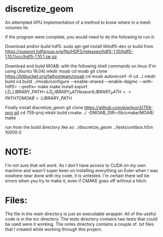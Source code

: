 # discretize_geom
An attempted GPU implementation of a method to know where in a mesh volumes lie.

If the program were complete, you would need to do the following to run it:

Download and/or build hdf5: 
sudo apt-get install libhdf5-dev
or build from https://support.hdfgroup.org/ftp/HDF5/releases/hdf5-1.10/hdf5-1.10.1/src/hdf5-1.10.1.tar.gz

Download and build MOAB:
with the following shell commands on linux (I'm using Ubuntu 16.04)
mkdir moab
cd moab
git clone https://bitbucket.org/fathomteam/moab
cd moab
autoreconf -fi
cd ../
mkdir build
cd build
../moab/configure --enable-shared --enable-dagmc --with-hdf5=<PATH TO HDF5> --prefix=<PATH TO MOAB>
make
make install
export LD_LIBRARY_PATH=<PATH TO MOAB>:$LD_LIBRARY_PATH
export LIBRARY_PATH=<PATH TO MOAB>:$LIBRARY_PATH

Finally install discretize_geom
git clone https://github.com/ejwilson3/759-proj.git
cd 759-proj
mkdir build
cmake ../ -DMOAB_DIR=<PATH TO MOAB>/lib/cmake/MOAB/
make

run from the build directory like so:
./discretize_geom ../tests/unitbox.h5m 10000 0

# NOTE:
I'm not sure that will work. As I don't have access to CUDA on my own machine
and wasn't super keen on installing everything on Euler when I was nowhere near
done with my code, it is untested. I'm certain there will be errors when you try to make it, even if CMAKE goes off without a hitch.

# Files:
The file in the main directory is just an executable wrapper. All of the useful
code is in the src directory.
The tests directory contains two tests that could be used were it working.
The notes directory contains a couple of .txt files that I created while
working through this project.

